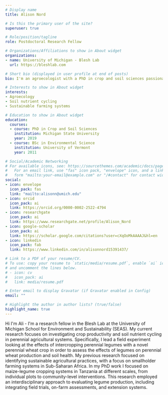 ```yaml
---
# Display name
title: Alison Nord

# Is this the primary user of the site?
superuser: true

# Role/position/tagline
role: Postdoctoral Research Fellow

# Organizations/Affiliations to show in About widget
organizations:
- name: University of Michigan - Blesh Lab
  url: https://bleshlab.com

# Short bio (displayed in user profile at end of posts)
bio: I'm an agroecologist with a PhD in crop and soil sciences passionate about connecting sustainable agriculture research with farmers who are invested in using agricultural practices that improve the environment and their communities.

# Interests to show in About widget
interests:
- Agroecology
- Soil nutrient cycling
- Sustainable farming systems

# Education to show in About widget
education:
  courses:
  - course: PhD in Crop and Soil Sciences
    institution: Michigan State University
    year: 2019
  - course: BSc in Environmental Science
    institution: University of Vermont
    year: 2011

# Social/Academic Networking
# For available icons, see: https://sourcethemes.com/academic/docs/page-builder/#icons
#   For an email link, use "fas" icon pack, "envelope" icon, and a link in the
#   form "mailto:your-email@example.com" or "/#contact" for contact widget.
social:
- icon: envelope
  icon_pack: fas
  link: "mailto:alisonn@umich.edu"
- icon: orcid
  icon_pack: ai
  link: https://orcid.org/0000-0002-2522-4794
- icon: researchgate
  icon_pack: ai
  link: https://www.researchgate.net/profile/Alison_Nord
- icon: google-scholar
  icon_pack: ai
  link: https://scholar.google.com/citations?user=cXqOoMkAAAAJ&hl=en
- icon: linkedin
  icon_pack: fab
  link: https://www.linkedin.com/in/alisonnord15391437/

# Link to a PDF of your resume/CV.
# To use: copy your resume to `static/media/resume.pdf`, enable `ai` icons in `params.toml`, 
# and uncomment the lines below.
# - icon: cv
#   icon_pack: ai
#   link: media/resume.pdf

# Enter email to display Gravatar (if Gravatar enabled in Config)
email: ""

# Highlight the author in author lists? (true/false)
highlight_name: true
---
```


Hi I'm Ali - I'm a research fellow in the Blesh Lab at the University of Michigan School for Environment and Sustainability (SEAS). My current research focuses on investigating crop productivity and soil nutrient cycling in perennial agricultural systems. Specifically, I lead a field experiment looking at the effects of intercropping perennial legumes with a novel perennial wheat crop in order to assess the effects of legumes on perennial wheat production and soil health. My previous research focused on identifying sustainable agricultural practices, with a focus on smallholder farming systems in Sub-Saharan Africa. In my PhD work I focused on maize-legume cropping systems in Tanzania at different scales, from individual plots to community-level interventions. This research employed an interdisciplinary approach to evaluating legume production, including integrating field trials, on-farm assessments, and extension systems.

